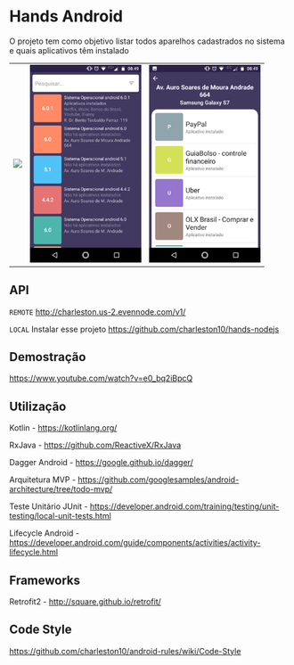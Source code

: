 # Hands Android

O projeto tem como objetivo listar todos aparelhos cadastrados no sistema e quais aplicativos têm instalado

<table>
  <td>
       <img width="200" src="https://github.com/charleston10/hands-android/blob/master/screenshots/demo.gif">
  </td>
  <td>
       <img width="200" src="https://github.com/charleston10/hands-android/blob/master/screenshots/screen1.png">
  </td>
   <td>
        <img width="200" src="https://github.com/charleston10/hands-android/blob/master/screenshots/screen2.png">
   </td>
</table>

## API

`REMOTE`
http://charleston.us-2.evennode.com/v1/

`LOCAL`
Instalar esse projeto https://github.com/charleston10/hands-nodejs

## Demostração

https://www.youtube.com/watch?v=e0_bq2iBpcQ

## Utilização

Kotlin - https://kotlinlang.org/

RxJava - https://github.com/ReactiveX/RxJava

Dagger Android - https://google.github.io/dagger/

Arquitetura MVP - https://github.com/googlesamples/android-architecture/tree/todo-mvp/

Teste Unitário JUnit - https://developer.android.com/training/testing/unit-testing/local-unit-tests.html

Lifecycle Android - https://developer.android.com/guide/components/activities/activity-lifecycle.html

## Frameworks

Retrofit2 - http://square.github.io/retrofit/

## Code Style

https://github.com/charleston10/android-rules/wiki/Code-Style
